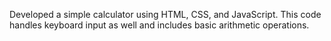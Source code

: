 Developed a simple calculator using HTML, CSS, and JavaScript. This code handles keyboard input as well and includes basic arithmetic operations.
